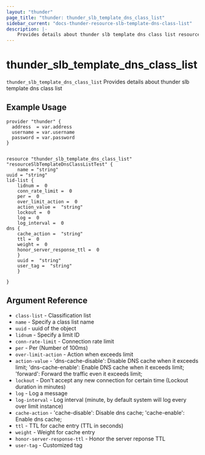 ```yaml
---
layout: "thunder"
page_title: "thunder: thunder_slb_template_dns_class_list"
sidebar_current: "docs-thunder-resource-slb-template-dns-class-list"
description: |-
    Provides details about thunder slb template dns class list resource for A10
---
```


# thunder\_slb\_template\_dns\_class\_list

`thunder_slb_template_dns_class_list` Provides details about thunder slb template dns class list
## Example Usage


```hcl
provider "thunder" {
  address  = var.address
  username = var.username
  password = var.password
}


resource "thunder_slb_template_dns_class_list" "resourceSlbTemplateDnsClassListTest" {
	name = "string"
uuid = "string"
lid-list {   
	lidnum =  0 
	conn_rate_limit =  0 
	per =  0 
	over_limit_action =  0 
	action_value =  "string" 
	lockout =  0 
	log =  0 
	log_interval =  0 
dns {  
 	cache_action =  "string" 
	ttl =  0 
	weight =  0 
	honor_server_response_ttl =  0 
	}
	uuid =  "string" 
	user_tag =  "string" 
	}
 
}

```

## Argument Reference

* `class-list` - Classification list
* `name` - Specify a class list name
* `uuid` - uuid of the object
* `lidnum` - Specify a limit ID
* `conn-rate-limit` - Connection rate limit
* `per` - Per (Number of 100ms)
* `over-limit-action` - Action when exceeds limit
* `action-value` - 'dns-cache-disable': Disable DNS cache when it exceeds limit; 'dns-cache-enable': Enable DNS cache when it exceeds limit; 'forward': Forward the traffic even it exceeds limit;
* `lockout` - Don't accept any new connection for certain time (Lockout duration in minutes)
* `log` - Log a message
* `log-interval` - Log interval (minute, by default system will log every over limit instance)
* `cache-action` - 'cache-disable': Disable dns cache; 'cache-enable': Enable dns cache;
* `ttl` - TTL for cache entry (TTL in seconds)
* `weight` - Weight for cache entry
* `honor-server-response-ttl` - Honor the server reponse TTL
* `user-tag` - Customized tag


